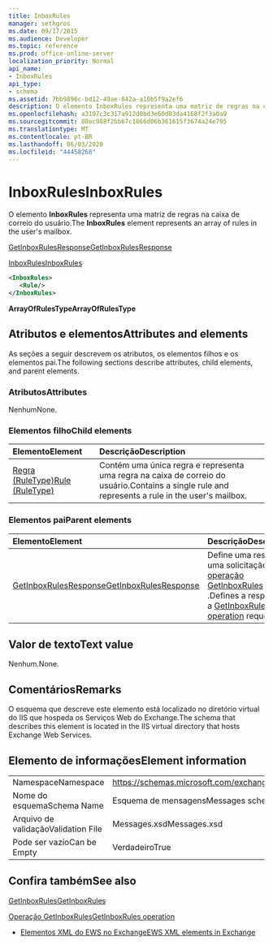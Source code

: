 ```yaml
---
title: InboxRules
manager: sethgros
ms.date: 09/17/2015
ms.audience: Developer
ms.topic: reference
ms.prod: office-online-server
localization_priority: Normal
api_name:
- InboxRules
api_type:
- schema
ms.assetid: 7bb9896c-bd12-49ae-842a-a10b5f9a2ef6
description: O elemento InboxRules representa uma matriz de regras na caixa de correio do usuário.
ms.openlocfilehash: a3107c3c317a912d0bd3e60d03da4168f2f3a0a9
ms.sourcegitcommit: 88ec988f2bb67c1866d06b361615f3674a24e795
ms.translationtype: MT
ms.contentlocale: pt-BR
ms.lasthandoff: 06/03/2020
ms.locfileid: "44458268"
---
```

# <a name="inboxrules"></a><span data-ttu-id="796a7-103">InboxRules</span><span class="sxs-lookup"><span data-stu-id="796a7-103">InboxRules</span></span>

<span data-ttu-id="796a7-104">O elemento **InboxRules** representa uma matriz de regras na caixa de correio do usuário.</span><span class="sxs-lookup"><span data-stu-id="796a7-104">The **InboxRules** element represents an array of rules in the user's mailbox.</span></span> 
  
[<span data-ttu-id="796a7-105">GetInboxRulesResponse</span><span class="sxs-lookup"><span data-stu-id="796a7-105">GetInboxRulesResponse</span></span>](getinboxrulesresponse.md)
  
[<span data-ttu-id="796a7-106">InboxRules</span><span class="sxs-lookup"><span data-stu-id="796a7-106">InboxRules</span></span>](inboxrules.md)
  
```XML
<InboxRules>
   <Rule/>
</InboxRules>
```

 <span data-ttu-id="796a7-107">**ArrayOfRulesType**</span><span class="sxs-lookup"><span data-stu-id="796a7-107">**ArrayOfRulesType**</span></span>
## <a name="attributes-and-elements"></a><span data-ttu-id="796a7-108">Atributos e elementos</span><span class="sxs-lookup"><span data-stu-id="796a7-108">Attributes and elements</span></span>

<span data-ttu-id="796a7-109">As seções a seguir descrevem os atributos, os elementos filhos e os elementos pai.</span><span class="sxs-lookup"><span data-stu-id="796a7-109">The following sections describe attributes, child elements, and parent elements.</span></span>
  
### <a name="attributes"></a><span data-ttu-id="796a7-110">Atributos</span><span class="sxs-lookup"><span data-stu-id="796a7-110">Attributes</span></span>

<span data-ttu-id="796a7-111">Nenhum</span><span class="sxs-lookup"><span data-stu-id="796a7-111">None.</span></span>
  
### <a name="child-elements"></a><span data-ttu-id="796a7-112">Elementos filho</span><span class="sxs-lookup"><span data-stu-id="796a7-112">Child elements</span></span>

|<span data-ttu-id="796a7-113">**Elemento**</span><span class="sxs-lookup"><span data-stu-id="796a7-113">**Element**</span></span>|<span data-ttu-id="796a7-114">**Descrição**</span><span class="sxs-lookup"><span data-stu-id="796a7-114">**Description**</span></span>|
|:-----|:-----|
|[<span data-ttu-id="796a7-115">Regra (RuleType)</span><span class="sxs-lookup"><span data-stu-id="796a7-115">Rule (RuleType)</span></span>](rule-ruletype.md) <br/> |<span data-ttu-id="796a7-116">Contém uma única regra e representa uma regra na caixa de correio do usuário.</span><span class="sxs-lookup"><span data-stu-id="796a7-116">Contains a single rule and represents a rule in the user's mailbox.</span></span>  <br/> |
   
### <a name="parent-elements"></a><span data-ttu-id="796a7-117">Elementos pai</span><span class="sxs-lookup"><span data-stu-id="796a7-117">Parent elements</span></span>

|<span data-ttu-id="796a7-118">**Elemento**</span><span class="sxs-lookup"><span data-stu-id="796a7-118">**Element**</span></span>|<span data-ttu-id="796a7-119">**Descrição**</span><span class="sxs-lookup"><span data-stu-id="796a7-119">**Description**</span></span>|
|:-----|:-----|
|[<span data-ttu-id="796a7-120">GetInboxRulesResponse</span><span class="sxs-lookup"><span data-stu-id="796a7-120">GetInboxRulesResponse</span></span>](getinboxrulesresponse.md) <br/> |<span data-ttu-id="796a7-121">Define uma resposta a uma solicitação de [operação GetInboxRules](getinboxrules-operation.md) .</span><span class="sxs-lookup"><span data-stu-id="796a7-121">Defines a response to a [GetInboxRules operation](getinboxrules-operation.md) request.</span></span>  <br/> |
   
## <a name="text-value"></a><span data-ttu-id="796a7-122">Valor de texto</span><span class="sxs-lookup"><span data-stu-id="796a7-122">Text value</span></span>

<span data-ttu-id="796a7-123">Nenhum.</span><span class="sxs-lookup"><span data-stu-id="796a7-123">None.</span></span>
  
## <a name="remarks"></a><span data-ttu-id="796a7-124">Comentários</span><span class="sxs-lookup"><span data-stu-id="796a7-124">Remarks</span></span>

<span data-ttu-id="796a7-125">O esquema que descreve este elemento está localizado no diretório virtual do IIS que hospeda os Serviços Web do Exchange.</span><span class="sxs-lookup"><span data-stu-id="796a7-125">The schema that describes this element is located in the IIS virtual directory that hosts Exchange Web Services.</span></span>
  
## <a name="element-information"></a><span data-ttu-id="796a7-126">Elemento de informações</span><span class="sxs-lookup"><span data-stu-id="796a7-126">Element information</span></span>

|||
|:-----|:-----|
|<span data-ttu-id="796a7-127">Namespace</span><span class="sxs-lookup"><span data-stu-id="796a7-127">Namespace</span></span>  <br/> |https://schemas.microsoft.com/exchange/services/2006/messages  <br/> |
|<span data-ttu-id="796a7-128">Nome do esquema</span><span class="sxs-lookup"><span data-stu-id="796a7-128">Schema Name</span></span>  <br/> |<span data-ttu-id="796a7-129">Esquema de mensagens</span><span class="sxs-lookup"><span data-stu-id="796a7-129">Messages schema</span></span>  <br/> |
|<span data-ttu-id="796a7-130">Arquivo de validação</span><span class="sxs-lookup"><span data-stu-id="796a7-130">Validation File</span></span>  <br/> |<span data-ttu-id="796a7-131">Messages.xsd</span><span class="sxs-lookup"><span data-stu-id="796a7-131">Messages.xsd</span></span>  <br/> |
|<span data-ttu-id="796a7-132">Pode ser vazio</span><span class="sxs-lookup"><span data-stu-id="796a7-132">Can be Empty</span></span>  <br/> |<span data-ttu-id="796a7-133">Verdadeiro</span><span class="sxs-lookup"><span data-stu-id="796a7-133">True</span></span>  <br/> |
   
## <a name="see-also"></a><span data-ttu-id="796a7-134">Confira também</span><span class="sxs-lookup"><span data-stu-id="796a7-134">See also</span></span>



[<span data-ttu-id="796a7-135">GetInboxRules</span><span class="sxs-lookup"><span data-stu-id="796a7-135">GetInboxRules</span></span>](getinboxrules.md)
  
[<span data-ttu-id="796a7-136">Operação GetInboxRules</span><span class="sxs-lookup"><span data-stu-id="796a7-136">GetInboxRules operation</span></span>](getinboxrules-operation.md)


- [<span data-ttu-id="796a7-137">Elementos XML do EWS no Exchange</span><span class="sxs-lookup"><span data-stu-id="796a7-137">EWS XML elements in Exchange</span></span>](ews-xml-elements-in-exchange.md)

